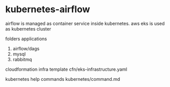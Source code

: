 # kubernetes-airflow
airflow is managed as container service inside kubernetes.
aws eks is used as kubernetes cluster 

folders
applications
1. airflow/dags
2. mysql
3. rabbitmq

cloudformation infra template 
cfn/eks-infrastructure.yaml

kubernetes help commands
kubernetes/command.md

